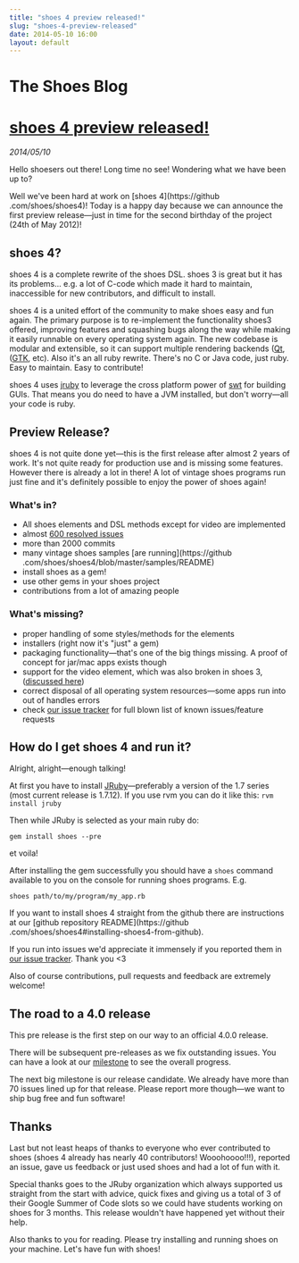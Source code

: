 ```yaml
---
title: "shoes 4 preview released!"
slug: "shoes-4-preview-released"
date: 2014-05-10 16:00
layout: default
---
```


<div class='hero-unit'>
  <h1>The Shoes Blog</h1>
</div>
<h1><a href="{{ post.url }}">shoes 4 preview released!</a></h1>
<em>2014/05/10</em>

Hello shoesers out there! Long time no see! Wondering what we have been up to?

Well we've been hard at work on [shoes 4](https://github
.com/shoes/shoes4)! Today is a happy day because we can announce the
first preview release—just in time for the second birthday of the project
(24th of May 2012)!

## shoes 4?

shoes 4 is a complete rewrite of the shoes DSL. shoes 3 is great but it has its
 problems... e.g. a lot of C-code which made it hard to maintain, inaccessible
 for new contributors, and difficult to install.

shoes 4 is a united effort of the community to make shoes easy and fun again.
 The primary purpose is to re-implement the functionality shoes3 offered,
 improving features and squashing bugs along the way while making it easily
 runnable on every operating system again. The new codebase is modular and
 extensible, so it can support multiple rendering backends
 ([Qt](http://qt-project.org/), ([GTK](http://www.gtk.org/), etc). Also 
 it's an all ruby rewrite. There's no C or Java code, just ruby. Easy to
 maintain. Easy to contribute!

shoes 4 uses [jruby](http://jruby.org/) to leverage the cross platform power of
[swt](http://www.eclipse.org/swt/) for building GUIs. That means you do need to have a
JVM installed, but don't worry—all your code is ruby.

## Preview Release?

shoes 4 is not quite done yet—this is the first release after almost 2 years
 of work. It's not quite ready for production use and is missing some
 features. However there is already a lot in there! A lot of vintage shoes
  programs run just fine and it's definitely possible to enjoy the power of
  shoes again!

### What's in?

* All shoes elements and DSL methods except for video are implemented
* almost [600 resolved issues](https://github.com/shoes/shoes4/issues?state=closed)
* more than 2000 commits
* many vintage shoes samples [are running](https://github
.com/shoes/shoes4/blob/master/samples/README)
* install shoes as a gem!
* use other gems in your shoes project
* contributions from a lot of amazing people

### What's missing?

* proper handling of some styles/methods for the elements
* installers (right now it's "just" a gem)
* packaging functionality—that's one of the big things missing. A proof of
concept for jar/mac apps exists though
* support for the video element, which was also broken in shoes 3, ([discussed here](https://github.com/shoes/shoes4/issues/113))
* correct disposal of all operating system resources—some apps run into
out of handles errors
* check [our issue tracker](https://github.com/shoes/shoes4/issues) for full
blown list of known issues/feature requests

## How do I get shoes 4 and run it?

Alright, alright—enough talking!

At first you have to install [JRuby](http://jruby.org/)—preferably a
version of the 1.7 series (most current release is 1.7.12). If you use rvm
you can do it like this: `rvm install jruby`

Then while JRuby is selected as your main ruby do:

    gem install shoes --pre

et voila!

After installing the gem successfully you should have a `shoes` command
available to you on the console for running shoes programs. E.g.

    shoes path/to/my/program/my_app.rb

If you want to install shoes 4 straight from the github there are
instructions at our [github repository README](https://github
.com/shoes/shoes4#installing-shoes4-from-github).

If you run into issues we'd appreciate it immensely if you reported them in [our issue tracker](https://github.com/shoes/shoes4/issues). Thank you <3

Also of course contributions, pull requests and feedback are extremely welcome!

## The road to a 4.0 release

This pre release is the first step on our way to an official 4.0.0
release.

There will be subsequent pre-releases as we fix outstanding issues. You can have a look at our
[milestone](https://github.com/shoes/shoes4/issues/milestones) to see the overall progress.

The next big milestone is our release candidate. We already have more than 70 issues lined up
 for that release. Please report more though—we want to ship bug free and fun software!

## Thanks

Last but not least heaps of thanks to everyone who ever contributed to shoes
(shoes 4 already has nearly 40 contributors! Wooohoooo!!!), reported an issue,
gave us feedback or just used shoes and had a lot of fun with it.

Special thanks goes to the JRuby organization which always supported us
straight from the start with advice, quick fixes and giving us a total of 3
of their Google Summer of Code slots so we could have students working on
shoes for 3 months. This release wouldn't have happened yet without their help.

 Also thanks to you for reading. Please try installing and running shoes on your
 machine. Let's have fun with shoes!
